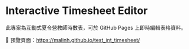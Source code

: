 # Interactive Timesheet Editor

此專案為互動式夏令營教師時數表，可於 GitHub Pages 上即時編輯表格資料。

🚀 預覽頁面：https://malinh.github.io/test_int_timesheet/
